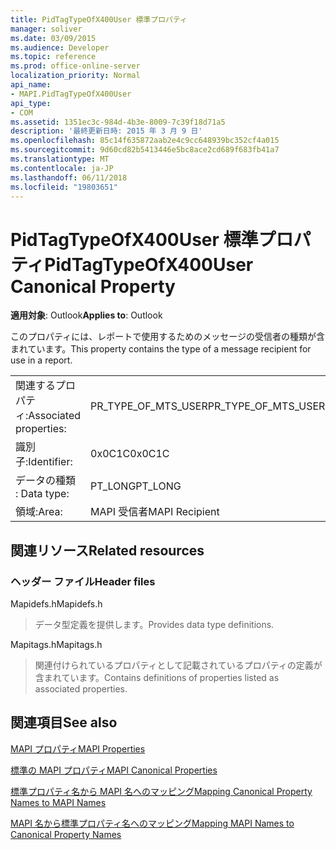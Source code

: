 ```yaml
---
title: PidTagTypeOfX400User 標準プロパティ
manager: soliver
ms.date: 03/09/2015
ms.audience: Developer
ms.topic: reference
ms.prod: office-online-server
localization_priority: Normal
api_name:
- MAPI.PidTagTypeOfX400User
api_type:
- COM
ms.assetid: 1351ec3c-984d-4b3e-8009-7c39f18d71a5
description: '最終更新日時: 2015 年 3 月 9 日'
ms.openlocfilehash: 85c14f635872aab2e4c9cc648939bc352cf4a015
ms.sourcegitcommit: 9d60cd82b5413446e5bc8ace2cd689f683fb41a7
ms.translationtype: MT
ms.contentlocale: ja-JP
ms.lasthandoff: 06/11/2018
ms.locfileid: "19803651"
---
```

# <a name="pidtagtypeofx400user-canonical-property"></a><span data-ttu-id="9dfe6-103">PidTagTypeOfX400User 標準プロパティ</span><span class="sxs-lookup"><span data-stu-id="9dfe6-103">PidTagTypeOfX400User Canonical Property</span></span>

  
  
<span data-ttu-id="9dfe6-104">**適用対象**: Outlook</span><span class="sxs-lookup"><span data-stu-id="9dfe6-104">**Applies to**: Outlook</span></span> 
  
<span data-ttu-id="9dfe6-105">このプロパティには、レポートで使用するためのメッセージの受信者の種類が含まれています。</span><span class="sxs-lookup"><span data-stu-id="9dfe6-105">This property contains the type of a message recipient for use in a report.</span></span>
  
|||
|:-----|:-----|
|<span data-ttu-id="9dfe6-106">関連するプロパティ:</span><span class="sxs-lookup"><span data-stu-id="9dfe6-106">Associated properties:</span></span>  <br/> |<span data-ttu-id="9dfe6-107">PR_TYPE_OF_MTS_USER</span><span class="sxs-lookup"><span data-stu-id="9dfe6-107">PR_TYPE_OF_MTS_USER</span></span>  <br/> |
|<span data-ttu-id="9dfe6-108">識別子:</span><span class="sxs-lookup"><span data-stu-id="9dfe6-108">Identifier:</span></span>  <br/> |<span data-ttu-id="9dfe6-109">0x0C1C</span><span class="sxs-lookup"><span data-stu-id="9dfe6-109">0x0C1C</span></span>  <br/> |
|<span data-ttu-id="9dfe6-110">データの種類 : </span><span class="sxs-lookup"><span data-stu-id="9dfe6-110">Data type:</span></span>  <br/> |<span data-ttu-id="9dfe6-111">PT_LONG</span><span class="sxs-lookup"><span data-stu-id="9dfe6-111">PT_LONG</span></span>  <br/> |
|<span data-ttu-id="9dfe6-112">領域:</span><span class="sxs-lookup"><span data-stu-id="9dfe6-112">Area:</span></span>  <br/> |<span data-ttu-id="9dfe6-113">MAPI 受信者</span><span class="sxs-lookup"><span data-stu-id="9dfe6-113">MAPI Recipient</span></span>  <br/> |
   
## <a name="related-resources"></a><span data-ttu-id="9dfe6-114">関連リソース</span><span class="sxs-lookup"><span data-stu-id="9dfe6-114">Related resources</span></span>

### <a name="header-files"></a><span data-ttu-id="9dfe6-115">ヘッダー ファイル</span><span class="sxs-lookup"><span data-stu-id="9dfe6-115">Header files</span></span>

<span data-ttu-id="9dfe6-116">Mapidefs.h</span><span class="sxs-lookup"><span data-stu-id="9dfe6-116">Mapidefs.h</span></span>
  
> <span data-ttu-id="9dfe6-117">データ型定義を提供します。</span><span class="sxs-lookup"><span data-stu-id="9dfe6-117">Provides data type definitions.</span></span>
    
<span data-ttu-id="9dfe6-118">Mapitags.h</span><span class="sxs-lookup"><span data-stu-id="9dfe6-118">Mapitags.h</span></span>
  
> <span data-ttu-id="9dfe6-119">関連付けられているプロパティとして記載されているプロパティの定義が含まれています。</span><span class="sxs-lookup"><span data-stu-id="9dfe6-119">Contains definitions of properties listed as associated properties.</span></span>
    
## <a name="see-also"></a><span data-ttu-id="9dfe6-120">関連項目</span><span class="sxs-lookup"><span data-stu-id="9dfe6-120">See also</span></span>



[<span data-ttu-id="9dfe6-121">MAPI プロパティ</span><span class="sxs-lookup"><span data-stu-id="9dfe6-121">MAPI Properties</span></span>](mapi-properties.md)
  
[<span data-ttu-id="9dfe6-122">標準の MAPI プロパティ</span><span class="sxs-lookup"><span data-stu-id="9dfe6-122">MAPI Canonical Properties</span></span>](mapi-canonical-properties.md)
  
[<span data-ttu-id="9dfe6-123">標準プロパティ名から MAPI 名へのマッピング</span><span class="sxs-lookup"><span data-stu-id="9dfe6-123">Mapping Canonical Property Names to MAPI Names</span></span>](mapping-canonical-property-names-to-mapi-names.md)
  
[<span data-ttu-id="9dfe6-124">MAPI 名から標準プロパティ名へのマッピング</span><span class="sxs-lookup"><span data-stu-id="9dfe6-124">Mapping MAPI Names to Canonical Property Names</span></span>](mapping-mapi-names-to-canonical-property-names.md)


